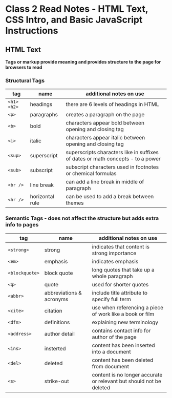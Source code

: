 # Class 2 Read Notes - HTML Text, CSS Intro, and Basic JavaScript Instructions

## HTML Text

**Tags or markup provide meaning and provides structure to the page for browsers to read** 

### Structural Tags 
|**tag** | **name** | **additional notes on use** |
|-------------------|-----------------------|---------------|
|`<h1>` `<h2>` | headings | there are 6 levels of headings in HTML |
|`<p>`| paragraphs | creates a paragraph on the page |
|`<b>` | bold | characters appear bold between opening and closing tag |
|`<i>`| italic| characters appear italic between opening and closing tag |
|`<sup>`| superscript | superscripts characters like in suffixes of dates or math concepts - to a power| 
|`<sub>`| subscript| subscript characters used in footnotes or chemical formulas | 
|`<br />`| line break | can add a line break in middle of paragraph |
|`<hr />`| horizontal rule | can be used to add a break between themes |


### Semantic Tags - does not affect the structure but adds extra info to pages
|**tag** | **name** | **additional notes on use** |
|-------------------|-----------------------|---------------|
|`<strong>` | strong | indicates that content is strong importance |
|`<em>`| emphasis | indicates emphasis |
|`<blockquote>` | block quote | long quotes that take up a whole paragraph |
|`<q>`| quote | used for shorter quotes |
|`<abbr>`| abbreviations & acronyms | include title attribute to specify full term| 
|`<cite>`| citation | use when referencing a piece of work like a book or film | 
|`<dfn>`| definitions | explaining new terminology |
|`<address>`| author detail | contains contact info for author of the page |
|`<ins>`| insterted | content has been inserted into a document |
|`<del>`| deleted | content has been deleted from document |
|`<s>`| strike-out | content is no longer accurate or relevant but should not be deleted |